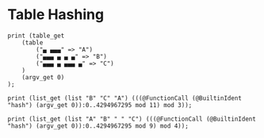 # Table Hashing

```polygolf
print (table_get
    (table
        ("▄ ▄▄▄" => "A")
        ("▄▄▄ ▄ ▄ ▄" => "B")
        ("▄▄▄ ▄ ▄▄▄ ▄" => "C")
    )
    (argv_get 0)
);
```

```polygolf hashing.testTableHashing(999)
print (list_get (list "B" "C" "A") (((@FunctionCall (@BuiltinIdent "hash") (argv_get 0)):0..4294967295 mod 11) mod 3));
```

```polygolf hashing.testTableHashing(9)
print (list_get (list "A" "B" " " "C") (((@FunctionCall (@BuiltinIdent "hash") (argv_get 0)):0..4294967295 mod 9) mod 4));
```
